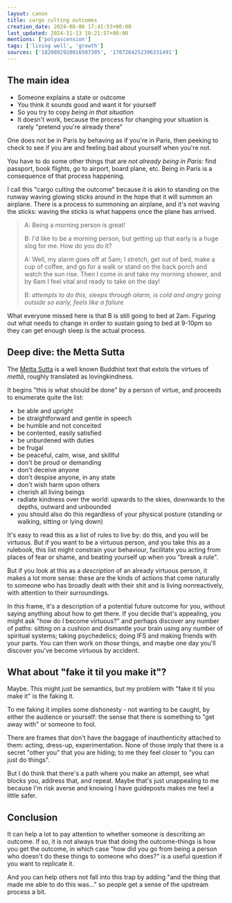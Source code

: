 ```yaml
---
layout: canon
title: cargo culting outcomes
creation_date: 2024-08-06 17:41:53+00:00
last_updated: 2024-11-13 18:21:57+00:00
mentions: ['polyascension']
tags: ['living well', 'growth']
sources: ['1820892920016507305', '1787264252396331491']
---
```


## The main idea

- Someone explains a state or outcome
- You think it sounds good and want it for yourself
- So you try to copy _being in that situation_
- It doesn't work, because the process for changing your situation is rarely "pretend you're already there"

One does not be in Paris by behaving as if you're in Paris, then peeking to check to see if you are and feeling bad about yourself when you're not.

You have to do some other things that are _not already being in Paris_: find passport, book flights, go to airport, board plane, etc. Being in Paris is a consequence of that process happening.

I call this "cargo culting the outcome" because it is akin to standing on the runway waving glowing sticks around in the hope that it will summon an airplane. There is a process to summoning an airplane, and it's not waving the sticks: waving the sticks is what happens once the plane has arrived.

> A: Being a morning person is great!
>
> B: I'd like to be a morning person, but getting up that early is a huge slog for me. How do you do it?
> 
> A: Well, my alarm goes off at 5am; I stretch, get out of bed, make a cup of coffee, and go for a walk or stand on the back porch and watch the sun rise. Then I come in and take my morning shower, and by 6am I feel vital and ready to take on the day!
>
> B: _attempts to do this, sleeps through alarm, is cold and angry going outside so early, feels like a failure_

What everyone missed here is that B is still going to bed at 2am. Figuring out what needs to change in order to sustain going to bed at 9-10pm so they can get enough sleep is the actual process.

## Deep dive: the Metta Sutta

The [Metta Sutta](https://www.accesstoinsight.org/tipitaka/kn/snp/snp.1.08.amar.html) is a well known Buddhist text that extols the virtues of _mettā_, roughly translated as lovingkindness.

It begins "this is what should be done" by a person of virtue, and proceeds to enumerate quite the list:

- be able and upright
- be straightforward and gentle in speech
- be humble and not conceited
- be contented, easily satisfied
- be unburdened with duties
- be frugal
- be peaceful, calm, wise, and skillful
- don't be proud or demanding
- don't deceive anyone
- don't despise anyone, in any state
- don't wish harm upon others
- cherish all living beings
- radiate kindness over the world: upwards to the skies, downwards to the depths, outward and unbounded
- you should also do this regardless of your physical posture (standing or walking, sitting or lying down)

It's easy to read this as a list of rules to live by: do this, and you will be virtuous. But if you want to be a virtuous person, and you take this as a rulebook, this list might constrain your behaviour, facilitate you acting from places of fear or shame, and beating yourself up when you "break a rule".

But if you look at this as a _description_ of an already virtuous person, it makes a lot more sense: these are the kinds of actions that come naturally to someone who has broadly dealt with their shit and is living nonreactively, with attention to their surroundings.

In this frame, it's a description of a potential future outcome for you, without saying anything about how to get there. If you decide that's appealing, you might ask "how do I become virtuous?" and perhaps discover any number of paths: sitting on a cushion and dismantle your brain using any number of spiritual systems; taking psychedelics; doing IFS and making friends with your parts. You can then work on _those_ things, and maybe one day you'll discover you've become virtuous by accident.

## What about "fake it til you make it"?

Maybe. This might just be semantics, but my problem with "fake it til you make it" is the faking it.

To me faking it implies some dishonesty - not wanting to be caught, by either the audience or yourself: the sense that there is something to "get away with" or someone to fool.

There are frames that don't have the baggage of inauthenticity attached to them: acting, dress-up, experimentation. None of those imply that there is a secret "other you" that you are hiding; to me they feel closer to "you can just do things".

But I do think that there's a path where you make an attempt, see what blocks you, address that, and repeat. Maybe that's just unappealing to me because I'm risk averse and knowing I have guideposts makes me feel a little safer.

## Conclusion

It can help a lot to pay attention to whether someone is describing an outcome. If so, it is not always true that doing the outcome-things is how you get the outcome, in which case "how did you go from being a person who doesn't do these things to someone who does?" is a useful question if you want to replicate it.

And you can help others not fall into this trap by adding "and the thing that made me able to do this was..." so people get a sense of the upstream process a bit.
